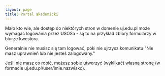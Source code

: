 ```yaml
---
layout: page
title: Portal akademicki
---
```


Mało kto wie, ale dostęp do niektórych stron w domenie uj.edu.pl może wymagać logowania przez USOSa - są to na przykład zbiory formularzy w biurze kwestora.

Generalnie nie musisz się tam logować, póki nie ujrzysz komunikatu "Nie masz uprawnień lub nie jesteś zalogowany."

Jeśli nie masz co robić, możesz sobie utworzyć (wyklikać) własną stronę (w formacie uj.edu.pl/user/imie.nazwisko).
